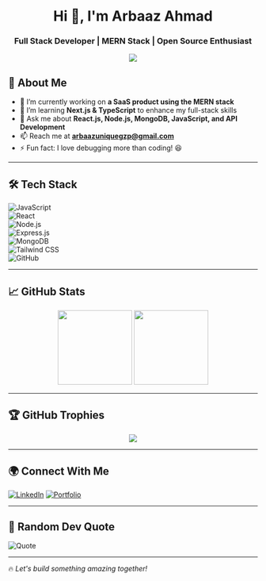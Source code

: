 <h1 align="center">Hi 👋, I'm Arbaaz Ahmad</h1>
<h3 align="center">Full Stack Developer | MERN Stack | Open Source Enthusiast</h3>

<p align="center">
  <img src="https://readme-typing-svg.herokuapp.com?font=Fira+Code&pause=1000&color=F7C51D&width=435&lines=Full+Stack+Developer;MERN+Stack+Specialist;Passionate+About+Building+Scalable+Apps" />
</p>

## 🚀 About Me
- 🔭 I’m currently working on **a SaaS product using the MERN stack**  
- 🌱 I’m learning **Next.js & TypeScript** to enhance my full-stack skills  
- 💬 Ask me about **React.js, Node.js, MongoDB, JavaScript, and API Development**  
- 📫 Reach me at **arbaazuniquegzp@gmail.com**  
- ⚡ Fun fact: I love debugging more than coding! 😆  

---

## 🛠 Tech Stack  
![JavaScript](https://img.shields.io/badge/-JavaScript-F7DF1E?style=flat&logo=javascript&logoColor=black)  
![React](https://img.shields.io/badge/-React-61DAFB?style=flat&logo=react&logoColor=white)  
![Node.js](https://img.shields.io/badge/-Node.js-339933?style=flat&logo=node.js&logoColor=white)  
![Express.js](https://img.shields.io/badge/-Express.js-000000?style=flat&logo=express&logoColor=white)  
![MongoDB](https://img.shields.io/badge/-MongoDB-47A248?style=flat&logo=mongodb&logoColor=white)  
![Tailwind CSS](https://img.shields.io/badge/-Tailwind%20CSS-38B2AC?style=flat&logo=tailwind-css&logoColor=white)  
![GitHub](https://img.shields.io/badge/-GitHub-181717?style=flat&logo=github&logoColor=white)  

---

## 📈 GitHub Stats  
<p align="center">
  <img src="https://github-readme-stats.vercel.app/api?username=your-username&show_icons=true&theme=radical" height="150" />
  <img src="https://github-readme-streak-stats.herokuapp.com/?user=arbaazdeveloper&theme=radical" height="150" />
</p>

---

## 🏆 GitHub Trophies  
<p align="center">
  <img src="https://github-profile-trophy.vercel.app/?username=your-username&theme=radical&no-frame=true&margin-w=15" />
</p>

---

## 🌍 Connect With Me  
[![LinkedIn](https://img.shields.io/badge/-LinkedIn-0077B5?style=flat&logo=linkedin&logoColor=white)]([https://linkedin.com/in/yourprofile](https://www.linkedin.com/in/arbaaz-ahmad-8176411ab))   
[![Portfolio](https://img.shields.io/badge/-Portfolio-000000?style=flat&logo=vercel&logoColor=white)]([https://your-portfolio.com](https://portfolio-chi-ivory-76.vercel.app/))  

---

## 🎸 Random Dev Quote  
![Quote](https://quotes-github-readme.vercel.app/api?type=horizontal&theme=radical)

---

🔥 *Let's build something amazing together!*  
